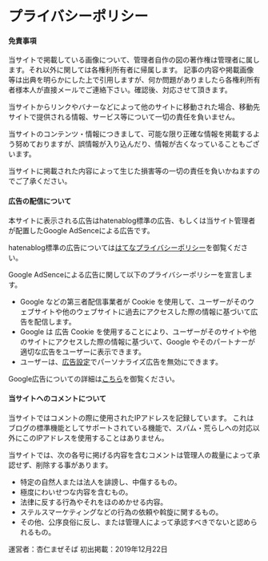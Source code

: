 プライバシーポリシー
===

#### 免責事項
当サイトで掲載している画像について、管理者自作の図の著作権は管理者に属します。それ以外に関しては各権利所有者に帰属します。
記事の内容や掲載画像等は出典を明らかにした上で引用しますが、何か問題がありましたら各権利所有者様本人が直接メールでご連絡下さい。確認後、対応させて頂きます。

当サイトからリンクやバナーなどによって他のサイトに移動された場合、移動先サイトで提供される情報、サービス等について一切の責任を負いません。

当サイトのコンテンツ・情報につきまして、可能な限り正確な情報を掲載するよう努めておりますが、誤情報が入り込んだり、情報が古くなっていることもございます。

当サイトに掲載された内容によって生じた損害等の一切の責任を負いかねますのでご了承ください。

#### 広告の配信について
本サイトに表示される広告はhatenablog標準の広告、もしくは当サイト管理者が配置したGoogle AdSenceによる広告です。

hatenablog標準の広告については[はてなプライバシーポリシー](https://policies.hatena.ne.jp/privacypolicy-ja)を御覧ください。

Google AdSenceによる広告に関して以下のプライバシーポリシーを宣言します。
- Google などの第三者配信事業者が Cookie を使用して、ユーザーがそのウェブサイトや他のウェブサイトに過去にアクセスした際の情報に基づいて広告を配信します。
- Google は 広告 Cookie を使用することにより、ユーザーがそのサイトや他のサイトにアクセスした際の情報に基づいて、Google やそのパートナーが適切な広告をユーザーに表示できます。
- ユーザーは、[広告設定](https://www.google.com/settings/ads)でパーソナライズ広告を無効にできます。

Google広告についての詳細は[こちら](https://policies.google.com/technologies/ads?hl=ja)を御覧ください。


#### 当サイトへのコメントについて
当サイトではコメントの際に使用されたIPアドレスを記録しています。
これはブログの標準機能としてサポートされている機能で、スパム・荒らしへの対応以外にこのIPアドレスを使用することはありません。

当サイトでは、次の各号に掲げる内容を含むコメントは管理人の裁量によって承認せず、削除する事があります。

- 特定の自然人または法人を誹謗し、中傷するもの。
- 極度にわいせつな内容を含むもの。
- 法律に反する行為やそれをほのめかせる内容。
- ステルスマーケティングなどの行為の依頼や斡旋に関するもの。
- その他、公序良俗に反し、または管理人によって承認すべきでないと認められるもの。



運営者：杏仁まぜそば
初出掲載：2019年12月22日

